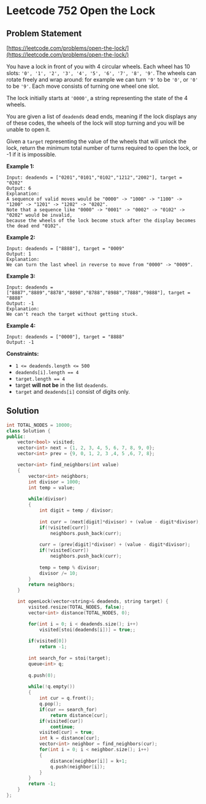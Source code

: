 # Leetcode 752 Open the Lock

## Problem Statement

[https://leetcode.com/problems/open-the-lock/](https://leetcode.com/problems/open-the-lock/)

You have a lock in front of you with 4 circular wheels. Each wheel has 10 slots: `'0', '1', '2', '3', '4', '5', '6', '7', '8', '9'`. The wheels can rotate freely and wrap around: for example we can turn `'9'` to be `'0'`, or `'0'` to be `'9'`. Each move consists of turning one wheel one slot.

The lock initially starts at `'0000'`, a string representing the state of the 4 wheels.

You are given a list of `deadends` dead ends, meaning if the lock displays any of these codes, the wheels of the lock will stop turning and you will be unable to open it.

Given a `target` representing the value of the wheels that will unlock the lock, return the minimum total number of turns required to open the lock, or -1 if it is impossible.

**Example 1:**

```text
Input: deadends = ["0201","0101","0102","1212","2002"], target = "0202"
Output: 6
Explanation:
A sequence of valid moves would be "0000" -> "1000" -> "1100" -> "1200" -> "1201" -> "1202" -> "0202".
Note that a sequence like "0000" -> "0001" -> "0002" -> "0102" -> "0202" would be invalid,
because the wheels of the lock become stuck after the display becomes the dead end "0102".
```

**Example 2:**

```text
Input: deadends = ["8888"], target = "0009"
Output: 1
Explanation:
We can turn the last wheel in reverse to move from "0000" -> "0009".
```

**Example 3:**

```text
Input: deadends = ["8887","8889","8878","8898","8788","8988","7888","9888"], target = "8888"
Output: -1
Explanation:
We can't reach the target without getting stuck.
```

**Example 4:**

```text
Input: deadends = ["0000"], target = "8888"
Output: -1
```

**Constraints:**

* `1 <= deadends.length <= 500`
* `deadends[i].length == 4`
* `target.length == 4`
* target **will not be** in the list `deadends`.
* `target` and `deadends[i]` consist of digits only.

## Solution

```cpp
int TOTAL_NODES = 10000;
class Solution {
public:
    vector<bool> visited;
    vector<int> next = {1, 2, 3, 4, 5, 6, 7, 8, 9, 0};
    vector<int> prev = {9, 0, 1, 2, 3 ,4, 5 ,6, 7, 8};

    vector<int> find_neighbors(int value)
    {
        vector<int> neighbors; 
        int divisor = 1000;
        int temp = value;
        
        while(divisor)
        {
            int digit = temp / divisor;
            
            int curr = (next[digit]*divisor) + (value - digit*divisor);
            if(!visited[curr]) 
                neighbors.push_back(curr);
            
            curr = (prev[digit]*divisor) + (value - digit*divisor);
            if(!visited[curr])
                neighbors.push_back(curr);
            
            temp = temp % divisor;
            divisor /= 10;
        }
        return neighbors;
    }   

    int openLock(vector<string>& deadends, string target) {
        visited.resize(TOTAL_NODES, false);
        vector<int> distance(TOTAL_NODES, 0);

        for(int i = 0; i < deadends.size(); i++)
            visited[stoi(deadends[i])] = true;;
        
        if(visited[0])
            return -1;
        
        int search_for = stoi(target);       
        queue<int> q;
        
        q.push(0);
        
        while(!q.empty())
        {
            int cur = q.front();
            q.pop();
            if(cur == search_for)
                return distance[cur];
            if(visited[cur])
                continue;
            visited[cur] = true;
            int k = distance[cur];
            vector<int> neighbor = find_neighbors(cur);
            for(int i = 0; i < neighbor.size(); i++)
            {
                distance[neighbor[i]] = k+1;
                q.push(neighbor[i]);
            }
        }
        return -1;
    }
};
```

